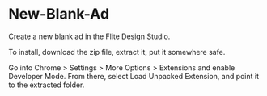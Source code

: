 # New-Blank-Ad
Create a new blank ad in the Flite Design Studio.

To install, download the zip file, extract it, put it somewhere safe.

Go into Chrome > Settings > More Options > Extensions and enable Developer Mode. From there, select Load Unpacked Extension, and point it to the extracted folder.
